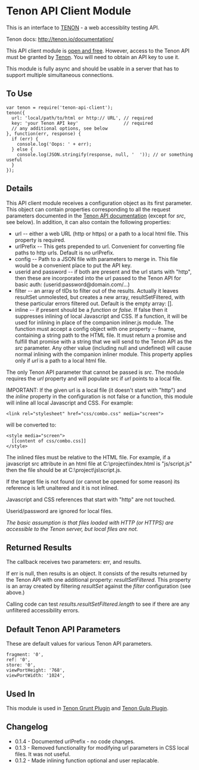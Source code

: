 Tenon API Client Module
=======================

This is an interface to [TENON](http://tenon.io/) - a web accessiblity testing API.

Tenon docs: http://tenon.io/documentation/

This API client module is [open and free](https://github.com/egauci/tenon-api-client/blob/master/LICENSE).
However, access to the Tenon API must be granted by [Tenon](http://tenon.io/).
You will need to obtain an API key to
use it.

This module is fully async and should be usable in a server that has to support
multiple simultaneous connections.

To Use
------

    var tenon = require('tenon-api-client');
    tenon({
      url: 'local/path/to/html or http:// URL', // required
      key: 'your Tenon API key'                 // required
      // any additional options, see below
    }, function(err, response) {
      if (err) {
        console.log('Oops: ' + err);
      } else {
        console.log(JSON.stringify(response, null, '  ')); // or something useful
      }
    });

Details
-------

This API client module receives a configuration object as its first parameter.
This object can contain properties corresponding to all the request parameters documented
in the [Tenon API documentation](http://tenon.io/documentation/) (except for *src*, see below).
In addition, it can also contain the following properties:

- url -- either a web URL (http or https) or a path to a local html file. This property is required.
- urlPrefix -- This gets prepended to url. Convenient for converting file paths to http urls. Default is no urlPrefix.
- config -- Path to a JSON file with parameters to merge in.
This file would be
a convenient place to put the API key.
- userid and password -- if both are present and the url starts with "http", then these
are incorporated into the url passed to the Tenon API for basic auth: (userid:password&#x00040;domain.com/...)
- filter -- an array of tIDs to filter out of the results. Actually it leaves resultSet unmolested, but creates a
new array, resultSetFiltered, with these particular errors filtered out. Default is the empty array: [].
- inline -- if present should be a *function* or *false.* If false then it
suppresses inlining of local Javascript and CSS. If a function, it will
be used for inlining in place of the companion inliner.js module. The
function must accept a config object with one property -- fname, containing
a string path to the HTML file. It must return a promise and fulfill that
promise with a string that we will send to the Tenon API as the *src*
parameter. Any other value (including null and undefined) will cause normal inlining with the
companion inliner module. This property applies only if *url* is a path to a local html file.

The only Tenon API parameter that cannot be passed is *src*. The module requires the *url* property
and will populate src if *url* points to a local file.

IMPORTANT: If the given url is a local file (it doesn't start with "http") and
the *inline* property in the configuration is not false or a function,
this module will inline all local Javascript and CSS. For example:

    <link rel="stylesheet" href="css/combo.css" media="screen">

will be converted to:

    <style media="screen">
      [[content of css/combo.css]]
    </style>

The inlined files must be relative to the HTML file. For example, if a javascript src attribute
in an html file at C:\project\index.html is "js/script.js" then the file should be at
C:\project\js\script.js.

If the target file is not found (or cannot be opened for some reason) its reference is left unaltered
and it is not inlined.

Javascript and CSS references that start with "http" are not touched.

Userid/password are ignored for local files.

*The basic assumption is that files loaded with HTTP (or HTTPS) are accessible to the Tenon server, but
local files are not.*

Returned Results
----------------

The callback receives two parameters: err, and results.

If err is null, then results is an object. It consists of the results returned
by the Tenon API with one additional property: *resultSetFiltered*. This property is an array
created by filtering *resultSet* against the *filter* configuration (see above.)

Calling code can test *results.resultSetFiltered.length* to see if there are any
unfiltered accessibility errors.

Default Tenon API Parameters
----------------------------

These are default values for various Tenon API parameters.

    fragment: '0',
    ref: '0',
    store: '0',
    viewPortHeight: '768',
    viewPortWidth: '1024',

Used In
-------

This module is used in [Tenon Grunt Plugin](https://github.com/egauci/grunt-tenon-client) and
[Tenon Gulp Plugin](https://github.com/egauci/gulp-tenon-client).

Changelog
---------

- 0.1.4 - Documented urlPrefix - no code changes.
- 0.1.3 - Removed functionality for modifying url parameters in CSS local files. It was not useful.
- 0.1.2 - Made inlining function optional and user replacable.

